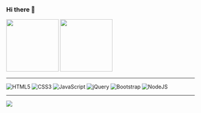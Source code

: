 ### Hi there 👋
<div>
   <img height="140em" src="https://github-readme-stats-eight-theta.vercel.app/api?username=Aruhan-Mathias&show_icons=true&theme=prussian&include_all_commits=true&count_private=true"/>
<img height="140em" src="https://github-readme-stats-eight-theta.vercel.app/api/top-langs/?username=Aruhan-Mathias&layout=compact&langs_count=8&theme=prussian"/>
</div>
  
---
<div>
 <img alt="HTML5" src="https://img.shields.io/badge/html5%20-%23E34F26.svg?&style=for-the-badge&logo=html5&logoColor=white"/>
 <img alt="CSS3" src="https://img.shields.io/badge/css3%20-%231572B6.svg?&style=for-the-badge&logo=css3&logoColor=white"/>
 <img alt="JavaScript" src="https://img.shields.io/badge/javascript%20-%23323330.svg?&style=for-the-badge&logo=javascript&logoColor=%23F7DF1E"/>
 <img alt="jQuery" src="https://img.shields.io/badge/jquery%20-%230769AD.svg?&style=for-the-badge&logo=jquery&logoColor=white"/>
 <img alt="Bootstrap" src="https://img.shields.io/badge/bootstrap%20-%23563D7C.svg?&style=for-the-badge&logo=bootstrap&logoColor=white"/>
 <img alt="NodeJS" src="https://img.shields.io/badge/node.js%20-%2343853D.svg?&style=for-the-badge&logo=node.js&logoColor=white"/>
 </div>
 
 ---
 <div>
  <a href="https://www.linkedin.com/in/aruhan-mathias" target="_blank"><img src="https://img.shields.io/badge/-LinkedIn-%230077B5?style=for-the-badge&logo=linkedin&logoColor=white" target="_blank"></a>
 </div>
<!-- align="center" -->

